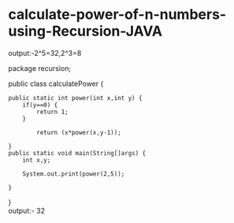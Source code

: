 # calculate-power-of-n-numbers-using-Recursion-JAVA
output:-2^5=32,2^3=8




package recursion;

public class calculatePower {

	public static int power(int x,int y) {
		if(y==0) {
			return 1;
		}
		
			return (x*power(x,y-1));
		
	}
	public static void main(String[]args) {
		int x,y;
		
		System.out.print(power(2,5));
		
	}
			
}  
                  output:-
                  32
